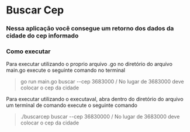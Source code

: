 # Buscar Cep


### Nessa aplicação você consegue um retorno dos dados da cidade do cep informado

### Como executar 

Para executar utilizando o proprio arquivo .go no diretório do arquivo main.go execute o seguinte comando no terminal 
> go run main.go buscar --cep 3683000 / No lugar de 3683000 deve colocar o cep da cidade 

Para executar utilizando o executaval, abra dentro do diretório do arquivo um terminal de comando execute o seguinte comando 

> ./buscarcep buscar --cep 36830000 / No lugar de 3683000 deve colocar o cep da cidade 
